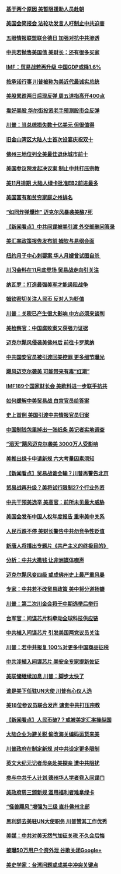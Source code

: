 #### [基于两个原因 美暂阻援助人员赴朝](../pages/nsc412/n10779723.md?t=10121833) 

#### [美国会简报会 法轮功发言人吁制止中共迫害](../pages/nsc412/n10779649.md?t=10121833) 

#### [五眼情报联盟联合德日 加强对抗中共渗透](../pages/nsc412/n10779555.md?t=10121833) 

#### [中共若抛售美国债 美财长：还有很多买家](../pages/nsc412/n10779551.md?t=10121833) 

#### [IMF：贸易战若再升级 中国GDP或降1.6%](../pages/nsc412/n10779387.md?t=10121833) 

#### [按承诺行事 川普被称为美近代最诚实总统](../pages/nsc412/n10779378.md?t=10121833) 

#### [美股累跌两日后现反弹 周五道指高开400点](../pages/nsc412/n10777885.md?t=10121833) 

#### [看好美股 华尔街投资老手预测股市会反弹](../pages/nsc412/n10778604.md?t=10121833) 

#### [川普：当总统损失数十亿美元 但很值得](../pages/nsc412/n10778932.md?t=10121833) 

#### [旧金山湾区大陆人士首次设宴庆祝双十](../pages/nsc412/n10778620.md?t=10121833) 

#### [佛州三地位列全美最佳退休城市前十](../pages/nsc412/n10777888.md?t=10121833) 

#### [美国参议院发起决议案 制止中共打压宗教](../pages/nsc412/n10777584.md?t=10121833) 

#### [美11月排期 大陆人绿卡批准EB2前进最多](../pages/nsc412/n10777900.md?t=10121833) 

#### [美国富有和贫穷家庭之州排名](../pages/nsc412/n10777911.md?t=10121833) 

#### [“如同炸弹爆炸” 迈克尔风暴袭美酿7死](../pages/nsc412/n10777806.md?t=10121833) 

#### [【新闻看点】中共间谍被美引渡 外交部删问答录](../pages/nsc412/n10777155.md?t=10121833) 

#### [美汇率政策报告发布前 姆钦与易纲会面](../pages/nsc412/n10777156.md?t=10121833) 

#### [纽约月子中心刺婴案 华人月嫂曾试图自杀 ](../pages/nsc412/n10777493.md?t=10121833) 

#### [川习会料在11月底登场 贸易战走向引关注](../pages/nsc412/n10777468.md?t=10121833) 

#### [纳瓦罗：打造最强美军才能遏阻战争](../pages/nsc412/n10777382.md?t=10121833) 

#### [姆钦密切关注人民币 反对人为贬值](../pages/nsc412/n10777297.md?t=10121833) 

#### [川普：关税已产生很大影响 中方必须来谈判](../pages/nsc412/n10777141.md?t=10121833) 

#### [美检察官：中国腐败案又获强力证据](../pages/nsc412/n10777118.md?t=10121833) 

#### [迈克尔飓风侵袭美佛州后 前往卡罗莱纳](../pages/nsc412/n10777049.md?t=10121833) 

#### [中共国安官员被引渡回美控罪 更多细节曝光](../pages/nsc412/n10775561.md?t=10121833) 

#### [飓风迈克尔袭美 可能带来有毒“红潮”](../pages/nsc412/n10776149.md?t=10121833) 

#### [IMF189个国家财长会 美欧料进一步联手抗共](../pages/nsc412/n10775397.md?t=10121833) 

#### [如何缓解中美贸易战 白宫官员给答案](../pages/nsc412/n10775590.md?t=10121833) 

#### [史上首例 美国引渡中共情报官员归案](../pages/nsc412/n10775224.md?t=10121833) 

#### [中国制钱包里掉出一张纸条 美记者实地调查](../pages/nsc412/n10775105.md?t=10121833) 

#### [“滔天”飓风迈克尔袭美 3000万人受影响](../pages/nsc412/n10775248.md?t=10121833) 

#### [美推出绿卡申请新规 六大考量因素须知](../pages/nsc412/n10774920.md?t=10121833) 

#### [【新闻看点】贸易战谁会输？川普再警告北京](../pages/nsc412/n10774769.md?t=10121833) 

#### [贸易战再升级？美将试行限制27个行业外资](../pages/nsc412/n10774978.md?t=10121833) 

#### [中共干预美选举 美高官：前所未见最大威胁](../pages/nsc412/n10774924.md?t=10121833) 

#### [美国会发布中国人权年度报告 重审美中关系](../pages/nsc412/n10774917.md?t=10121833) 

#### [人民币跌不停 美财长警告中共勿竞争性贬值](../pages/nsc412/n10774778.md?t=10121833) 

#### [新唐人将播出专题片《共产主义的终极目的》](../pages/nsc412/n10767004.md?t=10121833) 

#### [分析：中共大撒钱 让非洲媒体噤声](../pages/nsc412/n10772349.md?t=10121833) 

#### [迈克尔飓风变四级 或成佛州史上最严重风暴](../pages/nsc412/n10774142.md?t=10121833) 

#### [专家：中共若不改贸易政策 美中将分道扬镳](../pages/nsc412/n10773996.md?t=10121833) 

#### [川普：第二次川金会将于中期选举后举行](../pages/nsc412/n10773708.md?t=10121833) 

#### [台军官：间谍芯片料牵动全球科技供应链](../pages/nsc412/n10772822.md?t=10121833) 

#### [中共植入间谍芯片 引发美国两党议员关注](../pages/nsc412/n10773424.md?t=10121833) 

#### [川普：若中共报复 100%对更多中国商品征税](../pages/nsc412/n10773067.md?t=10121833) 

#### [中共涉植入间谍芯片 美安全专家提新佐证](../pages/nsc412/n10773174.md?t=10121833) 

#### [美联储继续加息 川普：脚步太快了](../pages/nsc412/n10773095.md?t=10121833) 

#### [谁是美下任驻UN大使 川普有心仪人选](../pages/nsc412/n10772974.md?t=10121833) 

#### [美18位参议员联合发声 谴责中共打压宗教](../pages/nsc412/n10767290.md?t=10121833) 

#### [【新闻看点】人民币破7？或被美定汇率操纵国](../pages/nsc412/n10772384.md?t=10121833) 

#### [大陆企业为避关税 偷改海关编码运货来美](../pages/nsc412/n10772734.md?t=10121833) 

#### [川普政府在制定新规 对中共设定更多限制](../pages/nsc412/n10772785.md?t=10121833) 

#### [英文大纪元记者母亲赴美探亲 遭中共阻扰](../pages/nsc412/n10772575.md?t=10121833) 

#### [参与中共千人计划 德州华人学者卷入间谍门](../pages/nsc412/n10772595.md?t=10121833) 

#### [美政府周三颁新规 滥用福利者难拿绿卡](../pages/nsc412/n10772436.md?t=10121833) 

#### [“怪兽飓风”增强为三级 直扑佛州北部](../pages/nsc412/n10772352.md?t=10121833) 

#### [黑利辞去美驻UN大使职务 川普赞其工作优秀](../pages/nsc412/n10772371.md?t=10121833) 

#### [美媒：中共对美天然气加征关税 不久会后悔](../pages/nsc412/n10771687.md?t=10121833) 

#### [被曝50万用户个资外泄 谷歌关闭Google+](../pages/nsc412/n10770839.md?t=10121833) 

#### [美史学家：台湾问题或成美中冲突关键点](../pages/nsc412/n10771318.md?t=10121833) 

